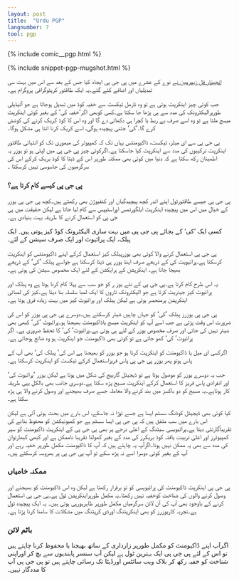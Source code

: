 ```yaml
---
layout: post
title:  "Urdu PGP"
langnumber: 7
tool: pgp
---
```


{% include comic__pgp.html %}



{% include snippet-pgp-mugshot.html %}

<a href='http://en.wikipedia.org/wiki/Phil_Zimmermann' target='_blank'>انجینئر فل زیمرمین نے</a> نوے کے عشرے میں پی جی پی ایجاد کیا جس کے بعد سے اس میں بہت سی تبدیلیاں اور اضافے کئے گئے۔یہ ایک طاقتور کرپٹوگرافی پروگرام ہے۔

جب کوئی چیز اینکرپٹ ہوتی ہے تو وہ نارمل ٹیکسٹ سے خفیہ کوڈ میں تبدیل ہوجاتا ہے جو آئیڈیلی طورپرالیکٹرونک کی مدد سے ہی پڑھا جا سکتا ہے۔کسی کوبھی اگر’خفیہ کی‘ کے بغیر کوئی اینکرپٹ میسج ملتا ہے تو وہ اسے صرف بے ربط یا کچرا ہی دکھائی دے گا اور وہ اس کا کوڈ کریک کرنے کی کوشش کرے گا۔’کی‘ جتنی پیچیدہ ہوگی، اسے کریک کرنا اتنا ہی مشکل ہوگا۔

پی جی پی سے ای میلز، ٹیکسٹ، ڈاکیومنٹس یہاں تک کہ کمپیوٹر کی میموری تک کو انتہائی طاقتور اینکرپٹ ترکیبوں کی مدد سے اینکرپٹ کیا جاسکتا ہے۔اگرکوئی چیز پی جی پی میں لپٹی ہو تو یوزر یہ اطمینان رکھ سکتا ہے کہ دنیا میں کوئی بھی ممکنہ طورپر اس کے ڈیٹا کا کوڈ بریک کرکے اس کی سرگرمیوں کی جاسوسی نہیں کرسکتا ۔

<h3 class='subhed icon how'>پی جی پی کیسے کام کرتا ہے؟</h3>

پی جی پی جیسے طاقتورٹول اپنے اندر کچھ پیچیدگیاں اور کنفیوژن بھی رکھتے ہیں۔کچھ پی جی پی یوزر کے خیال میں اس میں پیچیدہ اینکرپٹ ایلگورتمس اوراسٹیپس سے کام لیا جاتا ہے لیکن حقیقت میں پی جی پی کو استعمال کرنے کا طریقہ بہت بنیادی ہے۔

کسی ایک ’کی‘ کے بجائے پی جی پی میں بہت ساری الیکٹرونک کوڈ کیز ہوتی ہیں۔ ایک پبلک، ایک پرائیوٹ اور ایک صرف سیشن کے لئے۔

پی جی پی استعمال کرنے والا کوئی بھی یوزرپبلک کیز استعمال کرکے اپنے ڈاکیومنٹس کو اینکرپٹ کرسکتا ہے۔پرائیویٹ کی کے ذریعے صرف اینڈ یوزر ہی ڈیٹا کرسکتا ہے جواسے پبلک ’کی‘ کے ذریعے بھیجا جاتا ہے۔ اینکرپشن کے ہرایکشن کے لئے ایک مخصوص سیشن کی ہوتی ہے۔

یہ اس طرح کام کرتا ہے۔پی جی پی کے نئے یوز ر کو جو سب سے پہلا کام کرنا ہوتا ہے وہ پبلک اور پرائیوٹ کیز جینریٹ کرتا ہے جو الیکٹرونک تاروں کا ایک لمبا سلسلہ بنا دیتا ہے۔کیز کی لمبائی اینکرپشن پرمنحصر ہوتی ہے لیکن پبلک اور پرائیوٹ کیز میں بہت زیادہ فرق ہوتا ہے۔

پی جی پی یوزرز پبلک ’کی‘ کو جہاں چاہیں شیئر کرسکتے ہیں۔دوسرے پی جی پی یوزر کو اس کی ضرورت اس وقت پڑتی ہے جب اسے آپ کو اینکرپٹ میسج یاڈاکیومنٹ بھیجنا ہو۔پرائیوٹ ’کی‘ کبھی بھی شیئر نہیں کی جاتی اور صرف مخصوص یوزر کے لئے ہی ہوتی ہے۔پرائیوٹ’ کی‘ کا تحفظ ضروری ہے۔ اگر پرائیوٹ’ کی‘ کھو جاتی ہے تو کوئی بھی ڈاکیومنٹ جو اینکرپٹ ہو وہ ضائع ہوجاتی ہے۔

اگرکسی ای میل یا ڈاکیومنٹ کو اینکرپٹ کرنا ہو جو یوزر کو بھیجنا ہے اس کی’ پبلک کی‘ بھی آپ کے پاس ہوتو پھر یوزر پی جی پی پاس فریزاستعمال کرکے ٹیکسٹ کو اینکرپٹ کرسکتا ہے۔

جب یہ دوسرے یوزر کو موصول ہوتا ہے تو ڈیجیٹل گاربیج کی شکل میں ہوتا ہے لیکن یوزر ’پرائیوٹ کی‘ اور انفرادی پاس فریز کا استعمال کرکے اینکرپٹ مسیج پڑھ سکتا ہے۔دوسری جانب بھی بالکل یہی طریقہ کار ہوتاہے۔یہ مسیج کو دو باکسز میں بند کرنے والا معاملہ جسے صرف بھیجنے اور وصول کرنے والا ہی پڑھ سکتا ہے۔

کیا کوئی بھی ڈیجیٹل کوڈنگ سسٹم ایسا ہے جسے توڑا نہ جاسکے، اس بارے میں بحث ہوتی آئی ہے لیکن اس بارے میں سب متفق ہیں کہ پی جی پی ایسا سسٹم ہے جو کمیونیکشن کو محفوظ بنانے کی تقریباًگارنٹی دیتا ہے۔پرائیویسی سیٹنگ کے اعلی درجے پر بھی پی جی پی کے اینکرپٹ ڈاکیومنٹ کو سپر کمپیوٹرز اور اعلیٰ تربیت یافتہ کوڈ بریکرز کی مدد کے بغیر کھولنا تقریبا ناممکن ہے اور کبھی کبھارتوان کی مدد سے بھی یہ ممکن نہیں ہوتا۔اگرآپ یہ چاہتے ہیں کہ آپ کا ڈاکیومنٹ مکمل طورپر خفیہ رہے اور آپ کے بغیر کوئی دوسرا اسے نہ پڑھ سکے تو آپ پی جی پی پر بھروسہ کرسکتے ہیں۔

<h3 class='subhed icon caution'>ممکنہ خامیاں</h3>

پی جی پی اینکرپٹ ڈاکیومنٹ کی پرائیویسی کو تو برقرار رکھتا ہے لیکن وہ اس ڈاکیومنٹ کو بھیجنے اور وصول کرنے والوں کی شناخت کوخفیہ نہیں رکھتا۔یہ مکمل طورپراینکرپشن ٹول ہے۔پی جی پی استعمال کرنے کے باوجود بھی آپ کی آن لائن سرگرمیاں مکمل طورپر ظاہرہورہی ہوتی ہیں۔ یہ ایک پیچیدہ ٹول ہے۔تجربہ کاریوزرز کو بھی اینکرپٹنگ اورڈی کرپٹنگ میں مشکلات کا سامنا کرنا پڑتا ہے۔

<h3 class='subhed icon bottomLine'>باٹم لائن</h3>

اگرآپ اپنے ڈاکیومنٹ کو مکمل طورپر زارداری کے ساتھ بھیجنا یا محفوظ کرنا چاہتے ہیں تو اس کے لئے پی جی پی ایک بہترین ٹول ہے لیکن آپ سنسر پابندیوں سے بچ کر اوراپنی شناخت کو خفیہ رکھ کر بلاک ویب سائٹس اورڈیٹا تک رسائی چاہتے ہیں تو پی جی پی آپ کا مددگار نہیں۔
